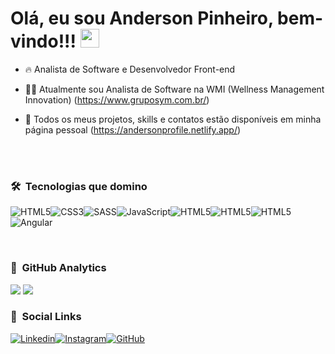 ### <h1>Olá, eu sou Anderson Pinheiro, bem-vindo!!! <img src="https://raw.githubusercontent.com/KaueMarques/KaueMarques/master/hi.gif" width="30px"></h1>

- 🔥 Analista de Software e Desenvolvedor Front-end

- 👨‍💻 Atualmente sou Analista de Software na WMI (Wellness Management Innovation) (https://www.gruposym.com.br/)

- 📁 Todos os meus projetos, skills e contatos estão disponíveis em minha página pessoal (https://andersonprofile.netlify.app/)

<br><br>

### 🛠 &nbsp;Tecnologias que domino

<img alt="HTML5" src="https://img.shields.io/badge/HTML5-E34F26?style=for-the-badge&logo=html5&logoColor=white"><img alt="CSS3" src="https://img.shields.io/badge/CSS3-1572B6?style=for-the-badge&logo=css3&logoColor=white"><img alt="SASS" src="https://img.shields.io/badge/Sass-CC6699?style=for-the-badge&logo=sass&logoColor=white"><img alt="JavaScript" src="https://img.shields.io/badge/JavaScript-F7DF1E?style=for-the-badge&logo=javascript&logoColor=black"><img alt="HTML5" src="https://img.shields.io/badge/Bootstrap-563D7C?style=for-the-badge&logo=bootstrap&logoColor=white"><img alt="HTML5" src="https://img.shields.io/badge/Canva-%2300C4CC.svg?&style=for-the-badge&logo=Canva&logoColor=white"><img alt="HTML5" src="https://img.shields.io/badge/Visual_Studio_Code-0078D4?style=for-the-badge&logo=visual%20studio%20code&logoColor=white"><img alt="Angular" src="https://img.shields.io/badge/-Angular-critical?style=for-the-badge&logo=visual%20studio%20code&logoColor=white">

<br>

### 🧮 &nbsp;GitHub Analytics

<img src="https://github-readme-stats.vercel.app/api?username=Andersondev429&theme=github_dark&show_icons=true">
<img src="https://github-readme-stats.vercel.app/api/top-langs/?username=Andersondev429&layout=compact&theme=github_dark&show_icons=true">

<br>

### 📱 &nbsp;Social Links

[![Linkedin](https://img.shields.io/badge/LinkedIn-0077B5?style=for-the-badge&logo=linkedin&logoColor=white)](https://www.linkedin.com/in/anderson-psilva/)[![Instagram](https://img.shields.io/badge/Instagram-E4405F?style=for-the-badge&logo=instagram&logoColor=white)](https://www.instagram.com/anderson.developerjs/)[![GitHub](https://img.shields.io/badge/GitHub-100000?style=for-the-badge&logo=github&logoColor=white)](https://github.com/Andersondev429)


